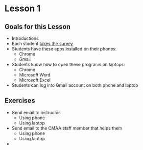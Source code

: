# Lesson 1

## Goals for this Lesson

- Introductions
- Each student [takes the survey](https://goo.gl/forms/7g25ClNtIGYu7ZZD3)
- Students have these apps installed on their phones:
  - Chrome
  - Gmail
- Students know how to open these programs on laptops:
  - Chrome
  - Microsoft Word
  - Microsoft Excel
- Students can log into Gmail account on both phone and laptop

## Exercises

- Send email to instructor
  - Using phone
  - Using laptop
- Send email to the CMAA staff member that helps them
  - Using phone
  - Using laptop
-
